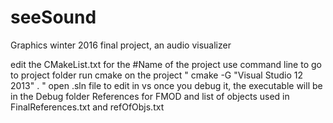 # seeSound
Graphics winter 2016 final project, an audio visualizer


edit the CMakeList.txt for the #Name of the project
use command line to go to project folder
run cmake on the project 
  " cmake -G "Visual Studio 12 2013" . "
open .sln file to edit in vs
once you debug it, the executable will be in the Debug folder
References for FMOD and list of objects used in FinalReferences.txt and refOfObjs.txt
